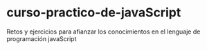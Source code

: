 # curso-practico-de-javaScript
Retos y ejercicios para afianzar los conocimientos en el lenguaje de programación javaScript
